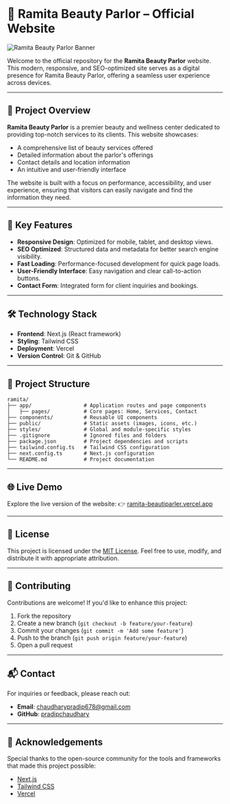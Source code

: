 
# 🌸 Ramita Beauty Parlor – Official Website

![Ramita Beauty Parlor Banner](https://ramita-beautiparler.vercel.app/banner.jpg)

Welcome to the official repository for the **Ramita Beauty Parlor** website. This modern, responsive, and SEO-optimized site serves as a digital presence for Ramita Beauty Parlor, offering a seamless user experience across devices.

---

## 📌 Project Overview

**Ramita Beauty Parlor** is a premier beauty and wellness center dedicated to providing top-notch services to its clients. This website showcases:

- A comprehensive list of beauty services offered
- Detailed information about the parlor's offerings
- Contact details and location information
- An intuitive and user-friendly interface

The website is built with a focus on performance, accessibility, and user experience, ensuring that visitors can easily navigate and find the information they need.

---

## 🚀 Key Features

- **Responsive Design**: Optimized for mobile, tablet, and desktop views.
- **SEO Optimized**: Structured data and metadata for better search engine visibility.
- **Fast Loading**: Performance-focused development for quick page loads.
- **User-Friendly Interface**: Easy navigation and clear call-to-action buttons.
- **Contact Form**: Integrated form for client inquiries and bookings.

---

## 🛠️ Technology Stack

- **Frontend**: Next.js (React framework)
- **Styling**: Tailwind CSS
- **Deployment**: Vercel
- **Version Control**: Git & GitHub

---

## 📂 Project Structure

```plaintext
ramita/
├── app/                 # Application routes and page components
│   ├── pages/           # Core pages: Home, Services, Contact
├── components/          # Reusable UI components
├── public/              # Static assets (images, icons, etc.)
├── styles/              # Global and module-specific styles
├── .gitignore           # Ignored files and folders
├── package.json         # Project dependencies and scripts
├── tailwind.config.ts   # Tailwind CSS configuration
├── next.config.ts       # Next.js configuration
└── README.md            # Project documentation
````

---

## 🌐 Live Demo

Explore the live version of the website:
👉 [ramita-beautiparler.vercel.app](https://ramita-beautiparler.vercel.app)

---

## 📄 License

This project is licensed under the [MIT License](LICENSE). Feel free to use, modify, and distribute it with appropriate attribution.

---

## 🤝 Contributing

Contributions are welcome! If you'd like to enhance this project:

1. Fork the repository
2. Create a new branch (`git checkout -b feature/your-feature`)
3. Commit your changes (`git commit -m 'Add some feature'`)
4. Push to the branch (`git push origin feature/your-feature`)
5. Open a pull request

---

## 📬 Contact

For inquiries or feedback, please reach out:

* **Email**: [chaudharypradip678@gmail.com](mailto:chaudharypradip678@gmail.com)
* **GitHub**: [pradipchaudhary](https://github.com/pradipchaudhary)

---

## 📝 Acknowledgements

Special thanks to the open-source community for the tools and frameworks that made this project possible:

* [Next.js](https://nextjs.org/)
* [Tailwind CSS](https://tailwindcss.com/)
* [Vercel](https://vercel.com/)


